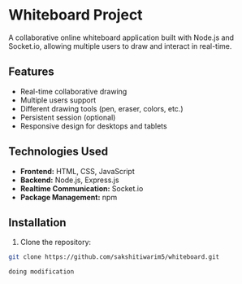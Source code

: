 # Whiteboard Project

A collaborative online whiteboard application built with Node.js and Socket.io, allowing multiple users to draw and interact in real-time.

## Features

- Real-time collaborative drawing
- Multiple users support
- Different drawing tools (pen, eraser, colors, etc.)
- Persistent session (optional)
- Responsive design for desktops and tablets

## Technologies Used

- **Frontend:** HTML, CSS, JavaScript  
- **Backend:** Node.js, Express.js  
- **Realtime Communication:** Socket.io  
- **Package Management:** npm


## Installation

1. Clone the repository:

```bash
git clone https://github.com/sakshitiwarim5/whiteboard.git

doing modification